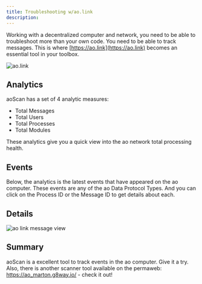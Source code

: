 ```yaml
---
title: Troubleshooting w/ao.link
description:
---
```


Working with a decentralized computer and network, you need to be able to troubleshoot more than your own code. You need to be able to track messages. This is where [https://ao.link](https://ao.link) becomes an essential tool in your toolbox.

![ao.link](/aoscan.png)

## Analytics

aoScan has a set of 4 analytic measures:

- Total Messages
- Total Users
- Total Processes
- Total Modules

These analytics give you a quick view into the ao network total processing health.

## Events

Below, the analytics is the latest events that have appeared on the ao computer. These events are any of the ao Data Protocol Types. And you can click on the Process ID or the Message ID to get details about each.

## Details

![ao link message view](/aoscan-message-view.png)

## Summary

aoScan is a excellent tool to track events in the ao computer. Give it a try. Also, there is another scanner tool available on the permaweb: https://ao_marton.g8way.io/ - check it out!
